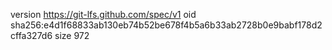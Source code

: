 version https://git-lfs.github.com/spec/v1
oid sha256:e4d1f68833ab130eb74b52be678f4b5a6b33ab2728b0e9babf178d2cffa327d6
size 972
